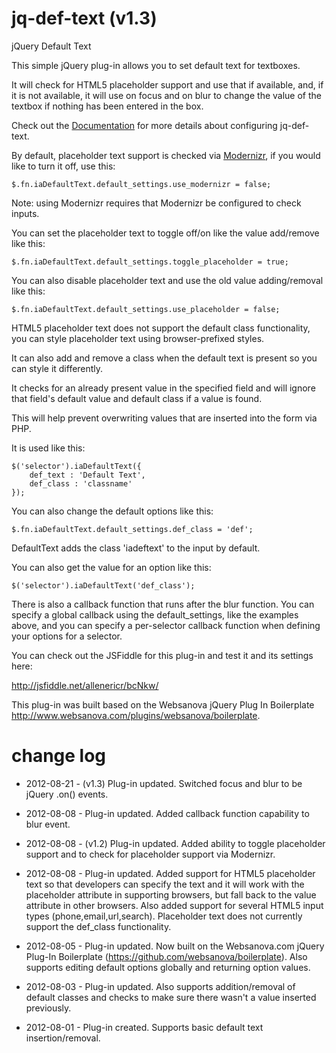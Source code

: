 jq-def-text (v1.3)
==================

jQuery Default Text

This simple jQuery plug-in allows you to set default text for textboxes.

It will check for HTML5 placeholder support and use that if available, and, if it is not available, it will use on focus and on blur to change the value of the textbox if nothing has been entered in the box.

Check out the [Documentation](https://github.com/ericrallen/jq-def-text/wiki) for more details about configuring jq-def-text.

By default, placeholder text support is checked via [Modernizr](http://modernizr.com/), if you would like to turn it off, use this:

	$.fn.iaDefaultText.default_settings.use_modernizr = false;
	
Note: using Modernizr requires that Modernizr be configured to check inputs.

You can set the placeholder text to toggle off/on like the value add/remove like this:

	$.fn.iaDefaultText.default_settings.toggle_placeholder = true;

You can also disable placeholder text and use the old value adding/removal like this:

	$.fn.iaDefaultText.default_settings.use_placeholder = false;

HTML5 placeholder text does not support the default class functionality, you can style placeholder text using browser-prefixed styles.

It can also add and remove a class when the default text is present so you can style it differently.

It checks for an already present value in the specified field and will ignore that field's default value and default class if a value is found.

This will help prevent overwriting values that are inserted into the form via PHP.

It is used like this:

	$('selector').iaDefaultText({
  		def_text : 'Default Text',
  		def_class : 'classname'
	});

You can also change the default options like this:

	$.fn.iaDefaultText.default_settings.def_class = 'def';

DefaultText adds the class 'iadeftext' to the input by default.

You can also get the value for an option like this:

	$('selector').iaDefaultText('def_class');

There is also a callback function that runs after the blur function. You can specify a global callback using the default_settings, like the examples above, and you can specify a per-selector callback function when defining your options for a selector.

You can check out the JSFiddle for this plug-in and test it and its settings here:

<http://jsfiddle.net/allenericr/bcNkw/>

This plug-in was built based on the Websanova jQuery Plug In Boilerplate <http://www.websanova.com/plugins/websanova/boilerplate>.

change log
==========
 
 - 2012-08-21 - (v1.3) Plug-in updated. Switched focus and blur to be jQuery .on() events.
 
 - 2012-08-08 - Plug-in updated. Added callback function capability to blur event.

 - 2012-08-08 - (v1.2) Plug-in updated. Added ability to toggle placeholder support and to check for placeholder support via Modernizr.

 - 2012-08-08 - Plug-in updated. Added support for HTML5 placeholder text so that developers can specify the text and it will work with the placeholder attribute in supporting browsers, but fall back to the value attribute in other browsers. Also added support for several HTML5 input types (phone,email,url,search). Placeholder text does not currently support the def_class functionality.

 - 2012-08-05 - Plug-in updated. Now built on the Websanova.com jQuery Plug-In Boilerplate (https://github.com/websanova/boilerplate). Also supports editing default options globally and returning option values.

 - 2012-08-03 - Plug-in updated. Also supports addition/removal of default classes and checks to make sure there wasn't a value inserted previously.

 - 2012-08-01 - Plug-in created. Supports basic default text insertion/removal.
